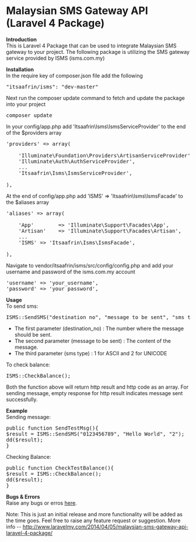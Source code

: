Malaysian SMS Gateway API (Laravel 4 Package)
====
<strong>Introduction</strong>
<br/>
This is Laravel 4 Package that can be used to integrate Malaysian SMS gateway to your project. The following package is utilizing the SMS gateway service provided by ISMS (isms.com.my)


<strong>Installation</strong>
<br/>
In the require key of composer.json file add the following
<pre>"itsaafrin/isms": "dev-master"</pre>
Next run the composer update command to fetch and update the package into your project
<pre>composer update</pre>
In your config/app.php add 'Itsaafrin\Isms\IsmsServiceProvider' to the end of the $providers array
<pre>'providers' => array(

    'Illuminate\Foundation\Providers\ArtisanServiceProvider',
    'Illuminate\Auth\AuthServiceProvider',
    ...
    'Itsaafrin\Isms\IsmsServiceProvider',

),</pre>
At the end of config/app.php add 'ISMS' =&gt; 'Itsaafrin\Isms\IsmsFacade' to the $aliases array
<pre>'aliases' => array(

    'App'        => 'Illuminate\Support\Facades\App',
    'Artisan'    => 'Illuminate\Support\Facades\Artisan',
    ...
    'ISMS' => 'Itsaafrin\Isms\IsmsFacade',

),</pre>
Navigate to vendor/itsaafrin/isms/src/config/config.php and add your username and password of the isms.com.my account
<pre>'username' => 'your_username',
'password' => 'your_password',</pre>
<strong>Usage</strong>
<br/>
To send sms:
<pre>ISMS::SendSMS("destination no", "message to be sent", "sms type");</pre>
<ul>
	<li>The first parameter (destination_no) : The number where the message should be sent.</li>
	<li>The second parameter (message to be sent) : The content of the message.</li>
<li>The third parameter (sms type) : 1 for ASCII and 2 for UNICODE</li>
</ul>

To check balance:
<pre>
ISMS::CheckBalance();
</pre>
Both the function above will return http result and http code as an array. For sending message, empty response for http result indicates message sent successfully. 

<strong>Example</strong>
<br/>
Sending message:
<pre>
public function SendTestMsg(){
$result = ISMS::SendSMS("0123456789", "Hello World", "2");
dd($result);
}
</pre>

Checking Balance:
<pre>
public function CheckTestBalance(){
$result = ISMS::CheckBalance();
dd($result);
}
</pre>

<strong>Bugs & Errors</strong>
<br/>
Raise any bugs or erros <a href="https://github.com/itsaafrin/isms" target="_blank">here</a>.

Note: This is just an initial release and more functionality will be added as the time goes. Feel free to raise any feature request or suggestion. More info -- http://www.laravelmy.com/2014/04/05/malaysian-sms-gateway-api-laravel-4-package/
